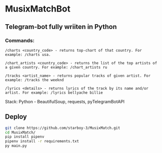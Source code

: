 # MusixMatchBot
## Telegram-bot fully wriiten in Python

### Commands:
```
/charts <country_code> - returns top-chart of that country. For example: /charts usa. 
```
```
/chart_artists <country_code> - returns the list of the top artists of a given country. For example: /chart_artists ru
```
```
/tracks <artist_name> - returns popular tracks of given artist. For example: /tracks the weeknd
```
```
/lyrics <details> - returns lyrics of the track by its name and/or artist. For example: /lyrics bellyache billie
```

Stack: 
Python - BeautifulSoup, requests, pyTelegramBotAPI


## Deploy
```bash
git clone https://github.com/starboy-3/MusixMatch.git
cd MusixMatch/
pip install pipenv
pipenv install -r requirements.txt
py main.py
```
